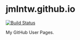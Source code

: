 # jmlntw.github.io

[![Build Status](https://travis-ci.org/jmlntw/jmlntw.github.io.svg?branch=master)](https://travis-ci.org/jmlntw/jmlntw.github.io)

My GitHub User Pages.
